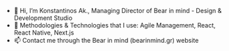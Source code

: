 - 👋 Hi, I’m Konstantinos Ak., Managing Director of Bear in mind - Design & Development Studio
- 🌱 Methodologies & Technologies that I use: Agile Management, React, React Native, Next.js
- 📫 Contact me through the Bear in mind (bearinmind.gr) website

<!---
haggardon/haggardon is a ✨ special ✨ repository because its `README.md` (this file) appears on your GitHub profile.
You can click the Preview link to take a look at your changes.
--->
